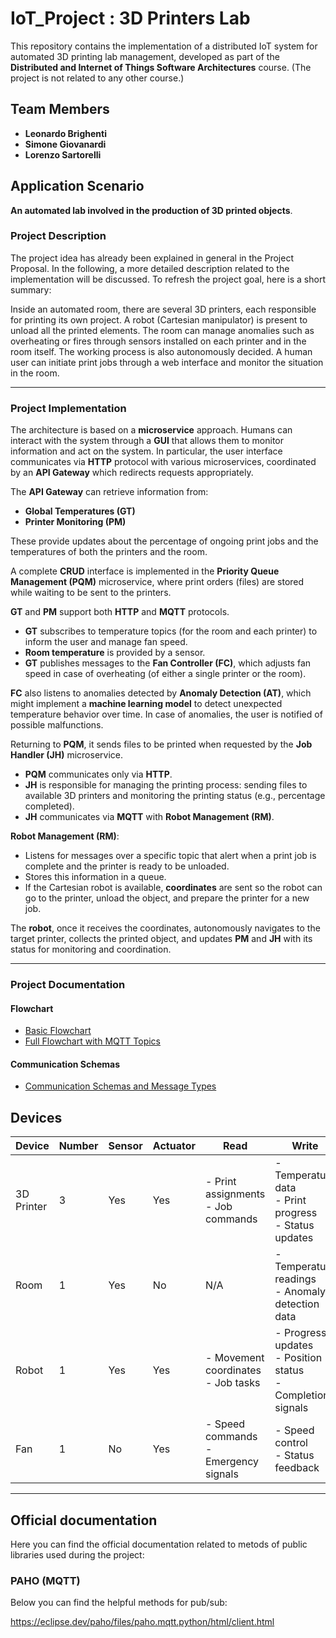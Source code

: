 # IoT_Project : 3D Printers Lab

This repository contains the implementation of a distributed IoT system for automated 3D printing lab management, developed as part of the **Distributed and Internet of Things Software Architectures** course. (The project is not related to any other course.)

## Team Members

- **Leonardo Brighenti**
- **Simone Giovanardi**
- **Lorenzo Sartorelli**

## Application Scenario

**An automated lab involved in the production of 3D printed objects**.

### Project Description  

The project idea has already been explained in general in the Project Proposal. In the following, a more detailed description related to the implementation will be discussed. To refresh the project goal, here is a short summary:

Inside an automated room, there are several 3D printers, each responsible for printing its own project. A robot (Cartesian manipulator) is present to unload all the printed elements. The room can manage anomalies such as overheating or fires through sensors installed on each printer and in the room itself. The working process is also autonomously decided. A human user can initiate print jobs through a web interface and monitor the situation in the room.

---

### Project Implementation  

The architecture is based on a **microservice** approach. Humans can interact with the system through a **GUI** that allows them to monitor information and act on the system. In particular, the user interface communicates via **HTTP** protocol with various microservices, coordinated by an **API Gateway** which redirects requests appropriately.

The **API Gateway** can retrieve information from:

- **Global Temperatures (GT)**  
- **Printer Monitoring (PM)**  

These provide updates about the percentage of ongoing print jobs and the temperatures of both the printers and the room.

A complete **CRUD** interface is implemented in the **Priority Queue Management (PQM)** microservice, where print orders (files) are stored while waiting to be sent to the printers.

**GT** and **PM** support both **HTTP** and **MQTT** protocols.

- **GT** subscribes to temperature topics (for the room and each printer) to inform the user and manage fan speed.
- **Room temperature** is provided by a sensor.  
- **GT** publishes messages to the **Fan Controller (FC)**, which adjusts fan speed in case of overheating (of either a single printer or the room).  

**FC** also listens to anomalies detected by **Anomaly Detection (AT)**, which might implement a **machine learning model** to detect unexpected temperature behavior over time. In case of anomalies, the user is notified of possible malfunctions.

Returning to **PQM**, it sends files to be printed when requested by the **Job Handler (JH)** microservice.

- **PQM** communicates only via **HTTP**.  
- **JH** is responsible for managing the printing process: sending files to available 3D printers and monitoring the printing status (e.g., percentage completed).  
- **JH** communicates via **MQTT** with **Robot Management (RM)**.

**Robot Management (RM)**:

- Listens for messages over a specific topic that alert when a print job is complete and the printer is ready to be unloaded.  
- Stores this information in a queue.  
- If the Cartesian robot is available, **coordinates** are sent so the robot can go to the printer, unload the object, and prepare the printer for a new job.

The **robot**, once it receives the coordinates, autonomously navigates to the target printer, collects the printed object, and updates **PM** and **JH** with its status for monitoring and coordination.

---

### Project Documentation

#### Flowchart

- [Basic Flowchart](basic_flowchart.mmd)
- [Full Flowchart with MQTT Topics](full_flowchart.mmd)

#### Communication Schemas

- [Communication Schemas and Message Types](communication.md)

## Devices

| Device      | Number | Sensor | Actuator | Read                                    | Write                                   |
|-------------|--------|--------|----------|----------------------------------------|-----------------------------------------|
| 3D Printer  | 3      | Yes    | Yes      | - Print assignments<br>- Job commands  | - Temperature data<br>- Print progress<br>- Status updates |
| Room        | 1      | Yes    | No       | N/A                                    | - Temperature readings<br>- Anomaly detection data |
| Robot       | 1      | Yes    | Yes      | - Movement coordinates<br>- Job tasks  | - Progress updates<br>- Position status<br>- Completion signals |
| Fan         | 1      | No     | Yes      | - Speed commands<br>- Emergency signals| - Speed control<br>- Status feedback   |

---

## Official documentation

Here you can find the official documentation related to metods of public libraries used during the project:

### PAHO (MQTT)

Below you can find the helpful methods for pub/sub:

<https://eclipse.dev/paho/files/paho.mqtt.python/html/client.html>
